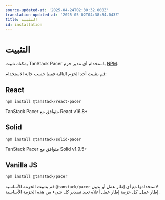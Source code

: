 ```yaml
---
source-updated-at: '2025-04-24T02:30:32.000Z'
translation-updated-at: '2025-05-02T04:38:54.043Z'
title: التثبيت
id: installation
---
```

# التثبيت

يمكنك تثبيت TanStack Pacer باستخدام أي مدير حزم [NPM](https://npmjs.com).

قم بتثبيت أحد الحزم التالية فقط حسب حالة الاستخدام:

## React

```sh
npm install @tanstack/react-pacer
```

TanStack Pacer متوافق مع React v16.8+

## Solid

```sh
npm install @tanstack/solid-pacer
```

TanStack Pacer متوافق مع Solid v1.9.5+

## Vanilla JS

```sh
npm install @tanstack/pacer
```

قم بتثبيت الحزمة الأساسية `@tanstack/pacer` لاستخدامها مع أي إطار عمل أو بدون إطار عمل. كل حزمة إطار عمل أعلاه تعيد تصدير كل شيء من هذه الحزمة الأساسية.

